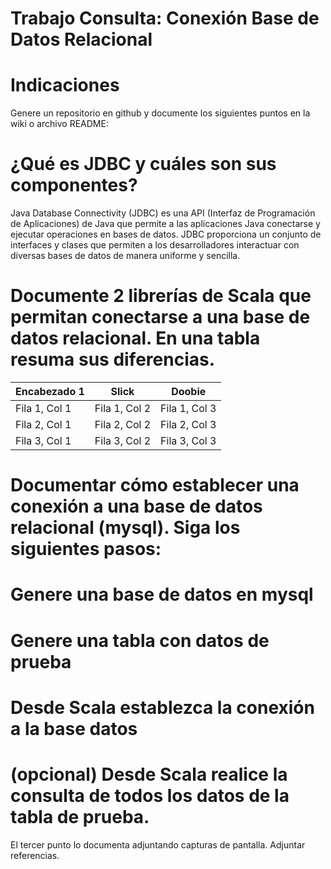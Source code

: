 # Trabajo Consulta: Conexión Base de Datos Relacional
# Indicaciones
Genere un repositorio en github y documente los siguientes puntos en la wiki o archivo README:

# ¿Qué es JDBC y cuáles son sus componentes?

Java Database Connectivity (JDBC) es una API (Interfaz de Programación de Aplicaciones) de Java que permite a las aplicaciones Java conectarse y ejecutar operaciones en bases de datos. JDBC proporciona un conjunto de interfaces y clases que permiten a los desarrolladores interactuar con diversas bases de datos de manera uniforme y sencilla.
# Documente 2 librerías de Scala que permitan conectarse a una base de datos relacional. En una tabla resuma sus diferencias.



| Encabezado 1 | Slick | Doobie |
|--------------|--------------|--------------|
| Fila 1, Col 1| Fila 1, Col 2| Fila 1, Col 3|
| Fila 2, Col 1| Fila 2, Col 2| Fila 2, Col 3|
| Fila 3, Col 1| Fila 3, Col 2| Fila 3, Col 3|

# Documentar cómo establecer una conexión a una base de datos relacional (mysql). Siga los siguientes pasos:
# Genere una base de datos en mysql
# Genere una tabla con datos de prueba
# Desde Scala establezca la conexión a la base datos
# (opcional) Desde Scala realice la consulta de todos los datos de la tabla de prueba. 

El tercer punto lo documenta adjuntando capturas de pantalla. Adjuntar referencias.
